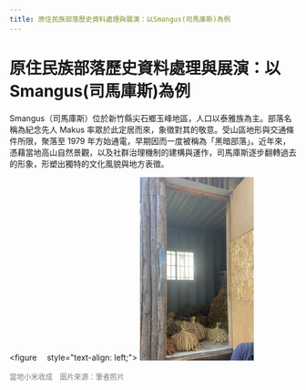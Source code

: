 ```yaml
---
title: 原住民族部落歷史資料處理與展演：以Smangus(司馬庫斯)為例
---
```


# 原住民族部落歷史資料處理與展演：以Smangus(司馬庫斯)為例

Smangus（司馬庫斯）位於新竹縣尖石鄉玉峰地區，人口以泰雅族為主。部落名稱為紀念先人 Makus 率眾於此定居而來，象徵對其的敬意。受山區地形與交通條件所限，聚落至 1979 年方始通電，早期因而一度被稱為「黑暗部落」。近年來，憑藉當地高山自然景觀，以及社群治理機制的建構與運作，司馬庫斯逐步翻轉過去的形象，形塑出獨特的文化風貌與地方表徵。


<figure　 style="text-align: left;">
<img src="_static/logo2.jpg" alt="logo" width="200"/>
 <figcaption style="font-size: 0.9em; color: gray;">
當地小米收成　圖片來源：筆者照片
  </figcaption>
<figure>

